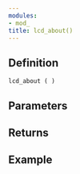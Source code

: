 ```yaml
---
modules:
- mod_
title: lcd_about()
---
```


## Definition

    lcd_about ( )

## Parameters

## Returns

## Example

```
```

